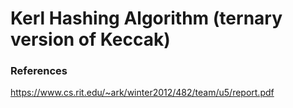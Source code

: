 # Kerl Hashing Algorithm (ternary version of Keccak)

### References
https://www.cs.rit.edu/~ark/winter2012/482/team/u5/report.pdf
